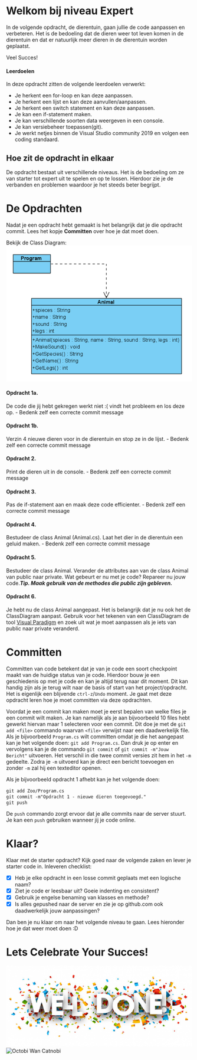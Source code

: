 # Welkom bij niveau Expert 
In de volgende opdracht, de dierentuin, gaan jullie de code aanpassen en verbeteren. Het is de bedoeling dat de dieren weer tot leven komen in de dierentuin en dat er natuurlijk meer dieren in de dierentuin worden geplaatst.

Veel Succes!

#### Leerdoelen
In deze opdracht zitten de volgende leerdoelen verwerkt:
* Je herkent een for-loop en kan deze aanpassen.
* Je herkent een lijst en kan deze aanvullen/aanpassen.
* Je herkent een switch statement en kan deze aanpassen.
* Je kan een if-statement maken.
* Je kan verschillende soorten data weergeven in een console.
* Je kan versiebeheer toepassen(git).
* Je werkt netjes binnen de Visual Studio community 2019 en volgen een coding standaard.

## Hoe zit de opdracht in elkaar
De opdracht bestaat uit verschillende niveaus. Het is de bedoeling om ze van starter tot expert uit te spelen en op te lossen. Hierdoor zie je de verbanden en problemen waardoor je het steeds beter begrijpt.

# De Opdrachten
Nadat je een opdracht hebt gemaakt is het belangrijk dat je die opdracht commit. Lees het kopje __Committen__ over hoe je dat moet doen.

Bekijk de Class Diagram:
![Class Diagram](/diagram/ClassDiagram.PNG?raw=true)

#### Opdracht 1a.
De code die jij hebt gekregen werkt niet :( vindt het probleem en los deze op. - Bedenk zelf een correcte commit message
#### Opdracht 1b.
Verzin 4 nieuwe dieren voor in de dierentuin en stop ze in de lijst. - Bedenk zelf een correcte commit message
#### Opdracht 2.
Print de dieren uit in de console. - Bedenk zelf een correcte commit message
#### Opdracht 3.
Pas de if-statement aan en maak deze code efficienter. - Bedenk zelf een correcte commit message
#### Opdracht 4.
Bestudeer de class Animal (Animal.cs). Laat het dier in de dierentuin een geluid maken. - Bedenk zelf een correcte commit message
#### Opdracht 5.
Bestudeer de class Animal. Verander de attributes aan van de class Animal van public naar private. Wat gebeurt er nu met je code? Repareer nu jouw code.***Tip. Maak gebruik van de methodes die public zijn gebleven.***
#### Opdracht 6.
Je hebt nu de class Animal aangepast. Het is belangrijk dat je nu ook het de ClassDiagram aanpast. Gebruik voor het tekenen van een ClassDiagram de tool [Visual Paradigm](https://www.visual-paradigm.com/download/community.jsp) en zoek uit wat je moet aanpassen als je iets van public naar private veranderd.

# Committen
Committen van code betekent dat je van je code een soort checkpoint maakt van de huidige status van je code. Hierdoor bouw je een geschiedenis op met je code en kan je altijd terug naar dit moment. Dit kan handig zijn als je terug wilt naar de basis of start van het project/opdracht. Het is eigenlijk een blijvende `ctrl-z`/`Undo` moment. Je gaat met deze opdracht leren hoe je moet committen via deze opdrachten.

Voordat je een commit kan maken moet je eerst bepalen van welke files je een commit wilt maken. Je kan namelijk als je aan bijvoorbeeld 10 files hebt gewerkt hiervan maar 1 selecteren voor een commit. Dit doe je met de `git add <file>` commando waarvan `<file>` verwijst naar een daadwerkelijk file. Als je bijvoorbeeld `Program.cs` wilt committen omdat je die het aangepast kan je het volgende doen: `git add Program.cs`. Dan druk je op enter en vervolgens kan je de commando `git commit` of `git commit -m"Jouw Bericht"` uitvoeren. Het verschil in die twee commit versies zit hem in het `-m` gedeelte. Zodra je `-m` uitvoerd kan je direct een bericht toevoegen en zonder `-m` zal hij een texteditor openen.

Als je bijvoorbeeld opdracht 1 afhebt kan je het volgende doen:
```console
git add Zoo/Program.cs
git commit -m"Opdracht 1 - nieuwe dieren toegevoegd."
git push
```
De `push` commando zorgt ervoor dat je alle commits naar de server stuurt. Je kan een `push` gebruiken wanneer jij je code online.

# Klaar?
Klaar met de starter opdracht? Kijk goed naar de volgende zaken en lever je starter code in.
Inleveren checklist:
- [x] Heb je elke opdracht in een losse commit geplaats met een logische naam?
- [x] Ziet je code er leesbaar uit? Goeie indenting en consistent?
- [x] Gebruik je engelse benaming van klasses en methode?
- [x] Is alles gepushed naar de server en zie je op github.com ook daadwerkelijk jouw aanpassingen?

Dan ben je nu klaar om naar het volgende niveau te gaan. Lees hieronder hoe je dat weer moet doen :D

# Lets Celebrate Your Succes!
![Well Done!](/well_done.png?raw=true)
![Octobi Wan Catnobi](https://octodex.github.com/images/octobiwan.jpg)
